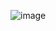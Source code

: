 ![image](https://github.com/itisdanish/Asynchronous_JavaScript/assets/65316644/a78dd159-cc45-48fb-800d-54ecea1a5c64)
